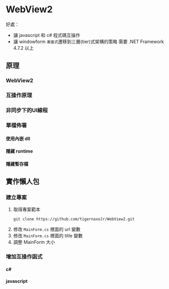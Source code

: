 # WebView2
好處：  
 - 讓 javascript 和 c# 程式碼互操作
 - 讓 windowform `漸進式`遷移到三層(tier)式架構的策略
需要 .NET Framework 4.7.2 以上 
## 原理
### WebView2
### 互操作原理
### 非同步下的UI線程
### 單檔佈署
#### 使用內嵌 dll
#### 隱藏 runtime
#### 隱藏暫存檔
## 實作懶人包
### 建立專案
 1. 取得專案範本  
	```
	git clone https://github.com/tigernaxoJr/WebView2.git
	```
 3. 修改 `MainForm.cs` 裡面的 url 變數
 4. 修改 `MainForm.cs` 裡面的 title 變數
 5. 調整 MainForm 大小

### 增加互操作函式
#### c# 
#### javascript 